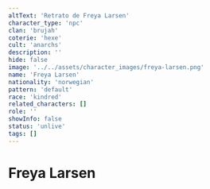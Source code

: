 ```yaml
---
altText: 'Retrato de Freya Larsen'
character_type: 'npc'
clan: 'brujah'
coterie: 'hexe'
cult: 'anarchs'
description: ''
hide: false
image: '../../assets/character_images/freya-larsen.png'
name: 'Freya Larsen'
nationality: 'norwegian'
pattern: 'default'
race: 'kindred'
related_characters: []
role: ''
showInfo: false
status: 'unlive'
tags: []
---
```


# Freya Larsen
